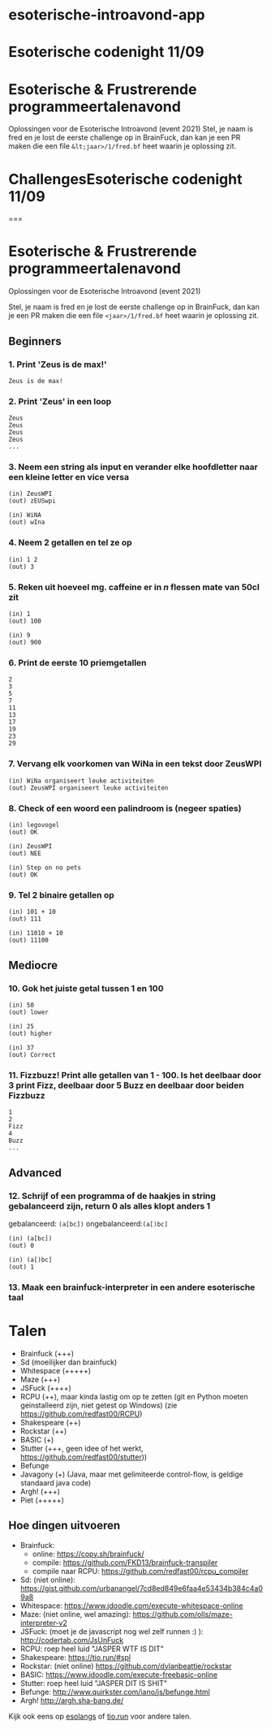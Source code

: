 # esoterische-introavond-app
Esoterische codenight 11/09
===  
# Esoterische &amp; Frustrerende programmeertalenavond
Oplossingen voor de Esoterische Introavond (event 2021)  Stel, je naam is fred en je lost de eerste challenge op in BrainFuck, dan kan je een PR maken die een file `&lt;jaar>/1/fred.bf` heet waarin je oplossing zit.


# ChallengesEsoterische codenight 11/09
===

# Esoterische & Frustrerende programmeertalenavond
Oplossingen voor de Esoterische Introavond (event 2021)

Stel, je naam is fred en je lost de eerste challenge op in BrainFuck, dan kan je een PR maken die een file `<jaar>/1/fred.bf` heet waarin je oplossing zit.

## Beginners

### 1. Print 'Zeus is de max!'

```
Zeus is de max!
```

### 2. Print 'Zeus' in een loop

```
Zeus
Zeus
Zeus
Zeus
...
```

### 3. Neem een string als input en verander elke hoofdletter naar een kleine letter en vice versa

```
(in) ZeusWPI
(out) zEUSwpi
```

```
(in) WiNA
(out) wIna
```
### 4. Neem 2 getallen en tel ze op
```
(in) 1 2
(out) 3
```

### 5. Reken uit hoeveel mg. caffeine er in _n_ flessen mate van 50cl zit
```
(in) 1
(out) 100
```

```
(in) 9
(out) 900
```

### 6. Print de eerste 10 priemgetallen

```
2
3
5
7
11
13
17
19
23
29
```

### 7. Vervang elk voorkomen van WiNa in een tekst door ZeusWPI
```
(in) WiNa organiseert leuke activiteiten
(out) ZeusWPI organiseert leuke activiteiten
```

### 8. Check of een woord een palindroom is (negeer spaties)

```
(in) legovogel
(out) OK

(in) ZeusWPI
(out) NEE

(in) Step on no pets
(out) OK
```

### 9. Tel 2 binaire getallen op

```
(in) 101 + 10
(out) 111
```

```
(in) 11010 + 10
(out) 11100
```

## Mediocre

### 10. Gok het juiste getal tussen 1 en 100

```
(in) 50
(out) lower

(in) 25
(out) higher

(in) 37
(out) Correct
```

### 11. Fizzbuzz! Print alle getallen van 1 - 100. Is het deelbaar door 3 print Fizz, deelbaar door 5 Buzz en deelbaar door beiden Fizzbuzz

```
1
2
Fizz
4
Buzz
...
```

## Advanced

### 12. Schrijf of een programma of de haakjes in string gebalanceerd zijn, return 0 als alles klopt anders 1
gebalanceerd: `(a[bc])`
ongebalanceerd:`(a[)bc]`

```
(in) (a[bc])
(out) 0
```

```
(in) (a[)bc]
(out) 1
```

### 13. Maak een brainfuck-interpreter in een andere esoterische taal


# Talen

* Brainfuck (+++)
* Sd (moeilijker dan brainfuck)
* Whitespace (+++++)
* Maze (+++)
* JSFuck (++++)
* RCPU (++), maar kinda lastig om op te zetten (git en Python moeten geinstalleerd zijn, niet getest op Windows) (zie https://github.com/redfast00/RCPU)
* Shakespeare (++)
* Rockstar (++)
* BASIC (+)
* Stutter (+++, geen idee of het werkt, https://github.com/redfast00/stutter))
* Befunge
* Javagony (+) (Java, maar met gelimiteerde control-flow, is geldige standaard java code)
* Argh! (+++)
* Piet (+++++)


## Hoe dingen uitvoeren

- Brainfuck:
    - online: https://copy.sh/brainfuck/
    - compile: https://github.com/FKD13/brainfuck-transpiler
    - compile naar RCPU: https://github.com/redfast00/rcpu_compiler
- Sd: (niet online): https://gist.github.com/urbanangel/7cd8ed849e6faa4e53434b384c4a09a8
- Whitespace: https://www.jdoodle.com/execute-whitespace-online
- Maze: (niet online, wel amazing): https://github.com/olls/maze-interpreter-v2
- JSFuck: (moet je de javascript nog wel zelf runnen :) ): http://codertab.com/JsUnFuck
- RCPU: roep heel luid "JASPER WTF IS DIT"
- Shakespeare: https://tio.run/#spl
- Rockstar: (niet online) https://github.com/dylanbeattie/rockstar
- BASIC: https://www.jdoodle.com/execute-freebasic-online
- Stutter: roep heel luid "JASPER DIT IS SHIT"
- Befunge: http://www.quirkster.com/iano/js/befunge.html
- Argh! http://argh.sha-bang.de/

Kijk ook eens op [esolangs](https://esolangs.org/wiki/Language_list) of [tio.run](https://tio.run) voor andere talen.
